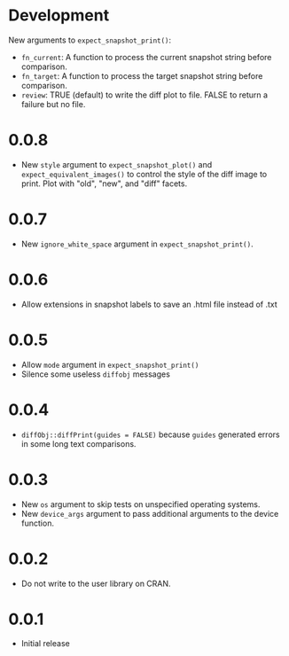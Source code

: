 # Development

New arguments to `expect_snapshot_print()`:

* `fn_current`: A function to process the current snapshot string before comparison.
* `fn_target`: A function to process the target snapshot string before comparison.
* `review`: TRUE (default) to write the diff plot to file. FALSE to return a failure but no file.

# 0.0.8

* New `style` argument to `expect_snapshot_plot()` and `expect_equivalent_images()` to control the style of the diff image to print. Plot with "old", "new", and "diff" facets.

# 0.0.7

* New `ignore_white_space` argument in `expect_snapshot_print()`.

# 0.0.6

* Allow extensions in snapshot labels to save an .html file instead of .txt

# 0.0.5

* Allow `mode` argument in `expect_snapshot_print()`
* Silence some useless `diffobj` messages

# 0.0.4

* `diffObj::diffPrint(guides = FALSE)` because `guides` generated errors in some long text comparisons.

# 0.0.3

* New `os` argument to skip tests on unspecified operating systems.
* New `device_args` argument to pass additional arguments to the device function.

# 0.0.2

* Do not write to the user library on CRAN.

# 0.0.1

* Initial release
